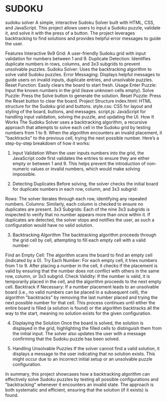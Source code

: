 # SUDOKU
sudoku solver
A simple, interactive Sudoku Solver built with HTML, CSS, and JavaScript. This project allows users to input a Sudoku puzzle, validate it, and solve it with the press of a button. The project leverages backtracking to find solutions and provides helpful error messages to guide the user.

Features
Interactive 9x9 Grid: A user-friendly Sudoku grid with input validation for numbers between 1 and 9.
Duplicate Detection: Identifies duplicate numbers in rows, columns, and 3x3 subgrids to prevent unsolvable puzzles.
Sudoku Solver: Uses the backtracking algorithm to solve valid Sudoku puzzles.
Error Messaging: Displays helpful messages to guide users on invalid inputs, duplicate entries, and unsolvable puzzles.
Reset Function: Easily clears the board to start fresh.
Usage
Enter Puzzle: Input the known numbers in the grid (leave unknown cells empty).
Solve Puzzle: Press the Solve button to generate the solution.
Reset Puzzle: Press the Reset button to clear the board.
Project Structure
index.html: HTML structure for the Sudoku grid and buttons.
style.css: CSS for layout and styling of the board, buttons, and messages.
script.js: JavaScript for handling input validation, solving the puzzle, and updating the UI.
How It Works
The Sudoku Solver uses a backtracking algorithm, a recursive approach that attempts to solve each cell in the Sudoku grid by testing numbers from 1 to 9. When the algorithm encounters an invalid placement, it "backtracks" to the previous cell, trying the next possible number. Here’s a step-by-step breakdown of how it works:

1. Input Validation
When the user inputs numbers into the grid, the JavaScript code first validates the entries to ensure they are either empty or between 1 and 9. This helps prevent the introduction of non-numeric values or invalid numbers, which would make solving impossible.

2. Detecting Duplicates
Before solving, the solver checks the initial board for duplicate numbers in each row, column, and 3x3 subgrid:

Rows: The solver iterates through each row, identifying any repeated numbers.
Columns: Similarly, each column is checked to ensure no duplicates are present.
3x3 Subgrids: Each of the nine 3x3 subgrids is inspected to verify that no number appears more than once within it.
If duplicates are detected, the solver stops and notifies the user, as such a configuration would have no valid solution.

3. Backtracking Algorithm
The backtracking algorithm proceeds through the grid cell by cell, attempting to fill each empty cell with a valid number:

Find an Empty Cell: The algorithm scans the board to find an empty cell (indicated by a 0).
Try Each Number: For each empty cell, it tries numbers from 1 to 9. After placing a number in the cell, it checks if the placement is valid by ensuring that the number does not conflict with others in the same row, column, or 3x3 subgrid.
Check Validity: If the number is valid, it is temporarily placed in the cell, and the algorithm proceeds to the next empty cell.
Backtrack if Necessary: If a number placement leads to an unsolvable board (i.e., no valid numbers can be placed in a subsequent cell), the algorithm "backtracks" by removing the last number placed and trying the next possible number for that cell.
This process continues until either the entire board is filled (a solution is found) or the algorithm backtracks all the way to the start, meaning no solution exists for the given configuration.

4. Displaying the Solution
Once the board is solved, the solution is displayed in the grid, highlighting the filled cells to distinguish them from the initial input. The solver also updates the user with a message confirming that the Sudoku puzzle has been solved.

5. Handling Unsolvable Puzzles
If the solver cannot find a valid solution, it displays a message to the user indicating that no solution exists. This might occur due to an incorrect initial setup or an unsolvable puzzle configuration.

In summary, this project showcases how a backtracking algorithm can effectively solve Sudoku puzzles by testing all possible configurations and "backtracking" whenever it encounters an invalid state. The approach is both systematic and efficient, ensuring that the solution (if it exists) is found.
